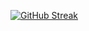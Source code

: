   
[![GitHub Streak](https://streak-stats.demolab.com?user=rodrigocananea&theme=dark&border_radius=6&mode=weekly)](https://git.io/streak-stats)
